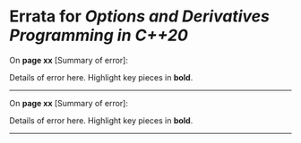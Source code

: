 # Errata for *Options and Derivatives Programming in C++20*

On **page xx** [Summary of error]:
 
Details of error here. Highlight key pieces in **bold**.

***

On **page xx** [Summary of error]:
 
Details of error here. Highlight key pieces in **bold**.

***